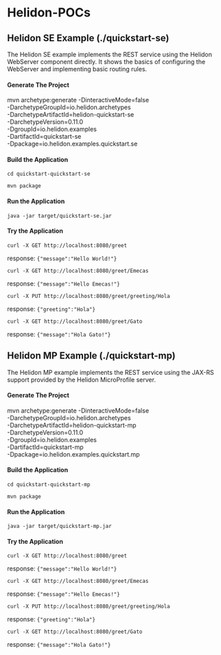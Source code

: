 # Helidon-POCs


## Helidon SE Example (./quickstart-se)

The Helidon SE example implements the REST service using the Helidon WebServer component directly. It shows the basics of configuring the WebServer and implementing basic routing rules. 

#### Generate The Project

mvn archetype:generate -DinteractiveMode=false \
-DarchetypeGroupId=io.helidon.archetypes \
-DarchetypeArtifactId=helidon-quickstart-se \
-DarchetypeVersion=0.11.0 \
-DgroupId=io.helidon.examples \
-DartifactId=quickstart-se \
-Dpackage=io.helidon.examples.quickstart.se


#### Build the Application

`cd quickstart-quickstart-se`

`mvn package`


#### Run the Application

`java -jar target/quickstart-se.jar`


#### Try the Application

`curl -X GET http://localhost:8080/greet`

response: `{"message":"Hello World!"}`


`curl -X GET http://localhost:8080/greet/Emecas`

response: `{"message":"Hello Emecas!"}`


`curl -X PUT http://localhost:8080/greet/greeting/Hola`

response: `{"greeting":"Hola"}`


`curl -X GET http://localhost:8080/greet/Gato`

response: `{"message":"Hola Gato!"}`




## Helidon MP Example (./quickstart-mp)

The Helidon MP example implements the REST service using the JAX-RS support provided by the Helidon MicroProfile server. 

#### Generate The Project

mvn archetype:generate -DinteractiveMode=false \
    -DarchetypeGroupId=io.helidon.archetypes \
    -DarchetypeArtifactId=helidon-quickstart-mp \
    -DarchetypeVersion=0.11.0 \
    -DgroupId=io.helidon.examples \
    -DartifactId=quickstart-mp \
    -Dpackage=io.helidon.examples.quickstart.mp

#### Build the Application

`cd quickstart-quickstart-mp`

`mvn package`


#### Run the Application

`java -jar target/quickstart-mp.jar`


#### Try the Application

`curl -X GET http://localhost:8080/greet`

response: `{"message":"Hello World!"}`


`curl -X GET http://localhost:8080/greet/Emecas`

response: `{"message":"Hello Emecas!"}`


`curl -X PUT http://localhost:8080/greet/greeting/Hola`

response: `{"greeting":"Hola"}`


`curl -X GET http://localhost:8080/greet/Gato`

response: `{"message":"Hola Gato!"}`
